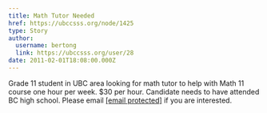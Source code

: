 ```yaml
---
title: Math Tutor Needed 
href: https://ubccsss.org/node/1425
type: Story
author:
  username: bertong
  link: https://ubccsss.org/user/28
date: 2011-02-01T18:08:00.000Z
---
```


<div class="field field-name-body field-type-text-with-summary field-label-hidden"><div class="field-items"><div class="field-item even"><p>Grade 11 student in UBC area looking for math tutor to help with Math 11 course one hour per week.  $30 per hour.  Candidate needs to have attended BC high school.  Please email <a href="/cdn-cgi/l/email-protection" class="__cf_email__" data-cfemail="6b070208031902181f02050e18182b0c060a020745080406">[email&#xA0;protected]</a> if you are interested.</p>
</div></div></div>    <footer>
          </footer>